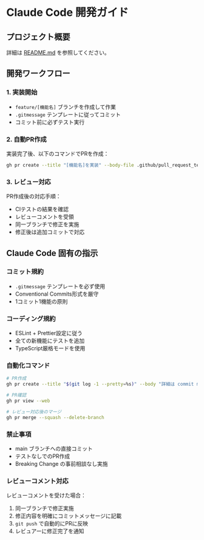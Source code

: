 # Claude Code 開発ガイド

## プロジェクト概要
詳細は [README.md](./README.md) を参照してください。

## 開発ワークフロー

### 1. 実装開始
- `feature/[機能名]` ブランチを作成して作業
- `.gitmessage` テンプレートに従ってコミット
- コミット前に必ずテスト実行

### 2. 自動PR作成
実装完了後、以下のコマンドでPRを作成：
```bash
gh pr create --title "[機能名]を実装" --body-file .github/pull_request_template.md --reviewer [レビュアー名]
```

### 3. レビュー対応
PR作成後の対応手順：
- CIテストの結果を確認
- レビューコメントを受領
- 同一ブランチで修正を実施
- 修正後は追加コミットで対応

## Claude Code 固有の指示

### コミット規約
- `.gitmessage` テンプレートを必ず使用
- Conventional Commits形式を厳守
- 1コミット1機能の原則

### コーディング規約
- ESLint + Prettier設定に従う
- 全ての新機能にテストを追加
- TypeScript厳格モードを使用

### 自動化コマンド
```bash
# PR作成
gh pr create --title "$(git log -1 --pretty=%s)" --body "詳細は commit message を参照"

# PR確認
gh pr view --web

# レビュー対応後のマージ
gh pr merge --squash --delete-branch
```

### 禁止事項
- main ブランチへの直接コミット
- テストなしでのPR作成
- Breaking Change の事前相談なし実施

### レビューコメント対応
レビューコメントを受けた場合：
1. 同一ブランチで修正実施
2. 修正内容を明確にコミットメッセージに記載
3. `git push` で自動的にPRに反映
4. レビュアーに修正完了を通知